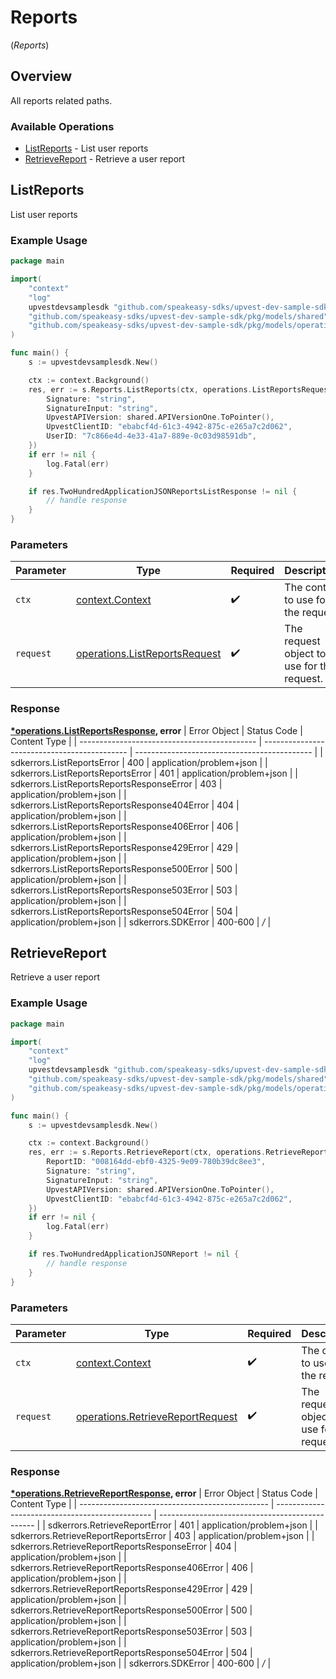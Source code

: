 # Reports
(*Reports*)

## Overview

All reports related paths.

### Available Operations

* [ListReports](#listreports) - List user reports
* [RetrieveReport](#retrievereport) - Retrieve a user report

## ListReports

List user reports

### Example Usage

```go
package main

import(
	"context"
	"log"
	upvestdevsamplesdk "github.com/speakeasy-sdks/upvest-dev-sample-sdk"
	"github.com/speakeasy-sdks/upvest-dev-sample-sdk/pkg/models/shared"
	"github.com/speakeasy-sdks/upvest-dev-sample-sdk/pkg/models/operations"
)

func main() {
    s := upvestdevsamplesdk.New()

    ctx := context.Background()
    res, err := s.Reports.ListReports(ctx, operations.ListReportsRequest{
        Signature: "string",
        SignatureInput: "string",
        UpvestAPIVersion: shared.APIVersionOne.ToPointer(),
        UpvestClientID: "ebabcf4d-61c3-4942-875c-e265a7c2d062",
        UserID: "7c866e4d-4e33-41a7-889e-0c03d98591db",
    })
    if err != nil {
        log.Fatal(err)
    }

    if res.TwoHundredApplicationJSONReportsListResponse != nil {
        // handle response
    }
}
```

### Parameters

| Parameter                                                                          | Type                                                                               | Required                                                                           | Description                                                                        |
| ---------------------------------------------------------------------------------- | ---------------------------------------------------------------------------------- | ---------------------------------------------------------------------------------- | ---------------------------------------------------------------------------------- |
| `ctx`                                                                              | [context.Context](https://pkg.go.dev/context#Context)                              | :heavy_check_mark:                                                                 | The context to use for the request.                                                |
| `request`                                                                          | [operations.ListReportsRequest](../../pkg/models/operations/listreportsrequest.md) | :heavy_check_mark:                                                                 | The request object to use for the request.                                         |


### Response

**[*operations.ListReportsResponse](../../pkg/models/operations/listreportsresponse.md), error**
| Error Object                                 | Status Code                                  | Content Type                                 |
| -------------------------------------------- | -------------------------------------------- | -------------------------------------------- |
| sdkerrors.ListReportsError                   | 400                                          | application/problem+json                     |
| sdkerrors.ListReportsReportsError            | 401                                          | application/problem+json                     |
| sdkerrors.ListReportsReportsResponseError    | 403                                          | application/problem+json                     |
| sdkerrors.ListReportsReportsResponse404Error | 404                                          | application/problem+json                     |
| sdkerrors.ListReportsReportsResponse406Error | 406                                          | application/problem+json                     |
| sdkerrors.ListReportsReportsResponse429Error | 429                                          | application/problem+json                     |
| sdkerrors.ListReportsReportsResponse500Error | 500                                          | application/problem+json                     |
| sdkerrors.ListReportsReportsResponse503Error | 503                                          | application/problem+json                     |
| sdkerrors.ListReportsReportsResponse504Error | 504                                          | application/problem+json                     |
| sdkerrors.SDKError                           | 400-600                                      | */*                                          |

## RetrieveReport

Retrieve a user report

### Example Usage

```go
package main

import(
	"context"
	"log"
	upvestdevsamplesdk "github.com/speakeasy-sdks/upvest-dev-sample-sdk"
	"github.com/speakeasy-sdks/upvest-dev-sample-sdk/pkg/models/shared"
	"github.com/speakeasy-sdks/upvest-dev-sample-sdk/pkg/models/operations"
)

func main() {
    s := upvestdevsamplesdk.New()

    ctx := context.Background()
    res, err := s.Reports.RetrieveReport(ctx, operations.RetrieveReportRequest{
        ReportID: "008164dd-ebf0-4325-9e09-780b39dc8ee3",
        Signature: "string",
        SignatureInput: "string",
        UpvestAPIVersion: shared.APIVersionOne.ToPointer(),
        UpvestClientID: "ebabcf4d-61c3-4942-875c-e265a7c2d062",
    })
    if err != nil {
        log.Fatal(err)
    }

    if res.TwoHundredApplicationJSONReport != nil {
        // handle response
    }
}
```

### Parameters

| Parameter                                                                                | Type                                                                                     | Required                                                                                 | Description                                                                              |
| ---------------------------------------------------------------------------------------- | ---------------------------------------------------------------------------------------- | ---------------------------------------------------------------------------------------- | ---------------------------------------------------------------------------------------- |
| `ctx`                                                                                    | [context.Context](https://pkg.go.dev/context#Context)                                    | :heavy_check_mark:                                                                       | The context to use for the request.                                                      |
| `request`                                                                                | [operations.RetrieveReportRequest](../../pkg/models/operations/retrievereportrequest.md) | :heavy_check_mark:                                                                       | The request object to use for the request.                                               |


### Response

**[*operations.RetrieveReportResponse](../../pkg/models/operations/retrievereportresponse.md), error**
| Error Object                                    | Status Code                                     | Content Type                                    |
| ----------------------------------------------- | ----------------------------------------------- | ----------------------------------------------- |
| sdkerrors.RetrieveReportError                   | 401                                             | application/problem+json                        |
| sdkerrors.RetrieveReportReportsError            | 403                                             | application/problem+json                        |
| sdkerrors.RetrieveReportReportsResponseError    | 404                                             | application/problem+json                        |
| sdkerrors.RetrieveReportReportsResponse406Error | 406                                             | application/problem+json                        |
| sdkerrors.RetrieveReportReportsResponse429Error | 429                                             | application/problem+json                        |
| sdkerrors.RetrieveReportReportsResponse500Error | 500                                             | application/problem+json                        |
| sdkerrors.RetrieveReportReportsResponse503Error | 503                                             | application/problem+json                        |
| sdkerrors.RetrieveReportReportsResponse504Error | 504                                             | application/problem+json                        |
| sdkerrors.SDKError                              | 400-600                                         | */*                                             |
